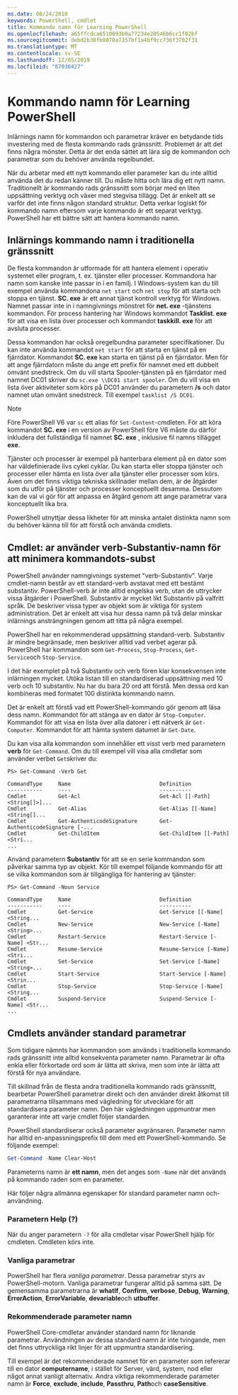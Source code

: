 ```yaml
---
ms.date: 08/24/2018
keywords: PowerShell, cmdlet
title: Kommando namn för Learning PowerShell
ms.openlocfilehash: a65ffcdca6510093b0a77234e20546b6cc1f02bf
ms.sourcegitcommit: debd2b38fb8070a7357bf1a4bf9cc736f3702f31
ms.translationtype: MT
ms.contentlocale: sv-SE
ms.lasthandoff: 12/05/2019
ms.locfileid: "67030427"
---
```

# <a name="learning-powershell-command-names"></a>Kommando namn för Learning PowerShell

Inlärnings namn för kommandon och parametrar kräver en betydande tids investering med de flesta kommando rads gränssnitt. Problemet är att det finns några mönster. Detta är det enda sättet att lära sig de kommandon och parametrar som du behöver använda regelbundet.

När du arbetar med ett nytt kommando eller parameter kan du inte alltid använda det du redan känner till. Du måste hitta och lära dig ett nytt namn. Traditionellt är kommando rads gränssnitt som börjar med en liten uppsättning verktyg och växer med stegvisa tillägg. Det är enkelt att se varför det inte finns någon standard struktur.
Detta verkar logiskt för kommando namn eftersom varje kommando är ett separat verktyg. PowerShell har ett bättre sätt att hantera kommando namn.

## <a name="learning-command-names-in-traditional-shells"></a>Inlärnings kommando namn i traditionella gränssnitt

De flesta kommandon är utformade för att hantera element i operativ systemet eller program, t. ex. tjänster eller processer. Kommandona har namn som kanske inte passar in i en familj. I Windows-system kan du till exempel använda kommandona `net start` och `net stop` för att starta och stoppa en tjänst. **SC. exe** är ett annat tjänst kontroll verktyg för Windows. Namnet passar inte in i namngivnings mönstret för **net. exe** -tjänstens kommandon. För process hantering har Windows kommandot **Tasklist. exe** för att visa en lista över processer och kommandot **taskkill. exe** för att avsluta processer.

Dessa kommandon har också oregelbundna parameter specifikationer. Du kan inte använda kommandot `net start` för att starta en tjänst på en fjärrdator. Kommandot **SC. exe** kan starta en tjänst på en fjärrdator. Men för att ange fjärrdatorn måste du ange ett prefix för namnet med ett dubbelt omvänt snedstreck. Om du vill starta Spooler-tjänsten på en fjärrdator med namnet DC01 skriver du `sc.exe \\DC01 start spooler`.
Om du vill visa en lista över aktiviteter som körs på DC01 använder du parametern **/s** och dator namnet utan omvänt snedstreck. Till exempel `tasklist /S DC01`.

> [!NOTE]
> Före PowerShell V6 var `sc` ett alias för `Set-Content`-cmdleten. För att köra kommandot **SC. exe** i en version av PowerShell före V6 måste du därför inkludera det fullständiga fil namnet **SC. exe** , inklusive fil namns tillägget **exe**.

Tjänster och processer är exempel på hanterbara element på en dator som har väldefinierade livs cykel cyklar. Du kan starta eller stoppa tjänster och processer eller hämta en lista över alla tjänster eller processer som körs. Även om det finns viktiga tekniska skillnader mellan dem, är de åtgärder som du utför på tjänster och processer konceptuellt desamma. Dessutom kan de val vi gör för att anpassa en åtgärd genom att ange parametrar vara konceptuellt lika bra.

PowerShell utnyttjar dessa likheter för att minska antalet distinkta namn som du behöver känna till för att förstå och använda cmdlets.

## <a name="cmdlets-use-verb-noun-names-to-reduce-command-memorization"></a>Cmdlet: ar använder verb-Substantiv-namn för att minimera kommandots-subst

PowerShell använder namngivnings systemet "verb-Substantiv". Varje cmdlet-namn består av ett standard-verb avstavat med ett bestämt substantiv. PowerShell-verb är inte alltid engelska verb, utan de uttrycker vissa åtgärder i PowerShell. Substantiv är mycket likt Substantiv på valfritt språk. De beskriver vissa typer av objekt som är viktiga för system administration. Det är enkelt att visa hur dessa namn på två delar minskar inlärnings ansträngningen genom att titta på några exempel.

PowerShell har en rekommenderad uppsättning standard-verb. Substantiv är mindre begränsade, men beskriver alltid vad verbet agerar på. PowerShell har kommandon som `Get-Process`, `Stop-Process`, `Get-Service`och `Stop-Service`.

I det här exemplet på två Substantiv och verb fören klar konsekvensen inte inlärningen mycket. Utöka listan till en standardiserad uppsättning med 10 verb och 10 substantiv. Nu har du bara 20 ord att förstå.
Men dessa ord kan kombineras med formatet 100 distinkta kommando namn.

Det är enkelt att förstå vad ett PowerShell-kommando gör genom att läsa dess namn. Kommandot för att stänga av en dator är `Stop-Computer`. Kommandot för att visa en lista över alla datorer i ett nätverk är `Get-Computer`. Kommandot för att hämta system datumet är `Get-Date`.

Du kan visa alla kommandon som innehåller ett visst verb med parametern **verb** för `Get-Command`. Om du till exempel vill visa alla cmdletar som använder verbet `Get`skriver du:

```
PS> Get-Command -Verb Get

CommandType     Name                            Definition
-----------     ----                            ----------
Cmdlet          Get-Acl                         Get-Acl [[-Path] <String[]>]...
Cmdlet          Get-Alias                       Get-Alias [[-Name] <String[]...
Cmdlet          Get-AuthenticodeSignature       Get-AuthenticodeSignature [-...
Cmdlet          Get-ChildItem                   Get-ChildItem [[-Path] <Stri...
...
```

Använd parametern **Substantiv** för att se en serie kommandon som påverkar samma typ av objekt. Kör till exempel följande kommando för att se vilka kommandon som är tillgängliga för hantering av tjänster:

```
PS> Get-Command -Noun Service

CommandType     Name                            Definition
-----------     ----                            ----------
Cmdlet          Get-Service                     Get-Service [[-Name] <String...
Cmdlet          New-Service                     New-Service [-Name] <String>...
Cmdlet          Restart-Service                 Restart-Service [-Name] <Str...
Cmdlet          Resume-Service                  Resume-Service [-Name] <Stri...
Cmdlet          Set-Service                     Set-Service [-Name] <String>...
Cmdlet          Start-Service                   Start-Service [-Name] <Strin...
Cmdlet          Stop-Service                    Stop-Service [-Name] <String...
Cmdlet          Suspend-Service                 Suspend-Service [-Name] <Str...
...
```

## <a name="cmdlets-use-standard-parameters"></a>Cmdlets använder standard parametrar

Som tidigare nämnts har kommandon som används i traditionella kommando rads gränssnitt inte alltid konsekventa parameter namn. Parametrar är ofta enkla eller förkortade ord som är lätta att skriva, men som inte är lätta att förstå för nya användare.

Till skillnad från de flesta andra traditionella kommando rads gränssnitt, bearbetar PowerShell parametrar direkt och den använder direkt åtkomst till parametrarna tillsammans med vägledning för utvecklare för att standardisera parameter namn. Den här vägledningen uppmuntrar men garanterar inte att varje cmdlet följer standarden.

PowerShell standardiserar också parameter avgränsaren. Parameter namn har alltid en-anpassningsprefix till dem med ett PowerShell-kommando. Se följande exempel:

```powershell
Get-Command -Name Clear-Host
```

Parameterns namn är **ett namn**, men det anges som `-Name` när det används på kommando raden som en parameter.

Här följer några allmänna egenskaper för standard parameter namn och-användning.

### <a name="the-help-parameter-"></a>Parametern Help (?)

När du anger parametern `-?` för alla cmdletar visar PowerShell hjälp för cmdleten.
Cmdleten körs inte.

### <a name="common-parameters"></a>Vanliga parametrar

PowerShell har flera *vanliga parametrar*. Dessa parametrar styrs av PowerShell-motorn. Vanliga parametrar fungerar alltid på samma sätt. De gemensamma parametrarna är **whatIf**, **Confirm**, **verbose**, **Debug**, **Warning**, **ErrorAction**, **ErrorVariable**, **devariable**och **utbuffer**.

### <a name="recommended-parameter-names"></a>Rekommenderade parameter namn

PowerShell Core-cmdletar använder standard namn för liknande parametrar. Användningen av dessa standard namn är inte tvingande, men det finns uttryckliga rikt linjer för att uppmuntra standardisering.

Till exempel är det rekommenderade namnet för en parameter som refererar till en dator **computername**, i stället för Server, värd, system, nod eller något annat vanligt alternativ. Andra viktiga rekommenderade parameter namn är **Force**, **exclude**, **include**, **Passthru**, **Path**och **caseSensitive**.
